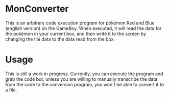 # MonConverter
This is an arbitrary code execution program for pokémon Red and Blue (english version) on the GameBoy.
When executed, it will read the data for the pokémon in your current box, and then write it to the screen by changing the tile data to the data read from the box.
# Usage
This is still a work in progress. Currently, you can execute the program and grab the code but, unless you are willing to manually transcribe the data from the code to the conversion program, you won't be able to convert it to a file.
